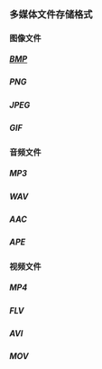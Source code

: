 ### 多媒体文件存储格式

#### 图像文件

##### [BMP](./BMP.html)

##### PNG

##### JPEG

##### GIF



#### 音频文件

##### MP3

##### WAV

##### AAC

##### APE



#### 视频文件

##### MP4

##### FLV

##### AVI

##### MOV





